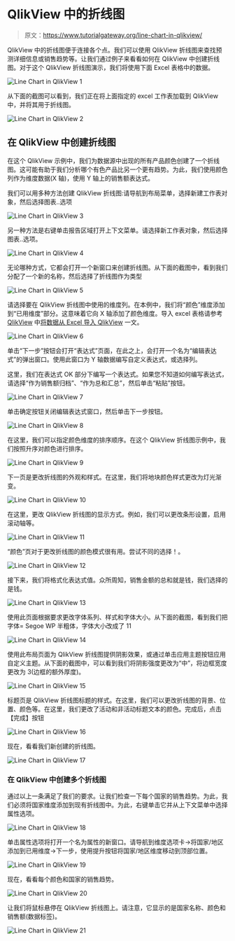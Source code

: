 # QlikView 中的折线图

> 原文：<https://www.tutorialgateway.org/line-chart-in-qlikview/>

QlikView 中的折线图便于连接各个点。我们可以使用 QlikView 折线图来查找预测详细信息或销售趋势等。让我们通过例子来看看如何在 QlikView 中创建折线图。对于这个 QlikView 折线图演示，我们将使用下面 Excel 表格中的数据。

![Line Chart in QlikView 1](img/50d32ae7a3729f5c15ead2c11b7b2d65.png)

从下面的截图可以看到，我们正在将上面指定的 excel 工作表加载到 QlikView 中，并将其用于折线图。

![Line Chart in QlikView 2](img/46ac809508c7830836ff1aed55f32acf.png)

## 在 QlikView 中创建折线图

在这个 QlikView 示例中，我们为数据源中出现的所有产品颜色创建了一个折线图。这可能有助于我们分析哪个有色产品比另一个更有趋势。为此，我们使用颜色列作为维度数据(X 轴)，使用 Y 轴上的销售额表达式。

我们可以用多种方法创建 QlikView 折线图:请导航到布局菜单，选择新建工作表对象，然后选择图表..选项

![Line Chart in QlikView 3](img/196ff472c1d58afe99b253e9fb830029.png)

另一种方法是右键单击报告区域打开上下文菜单。请选择新工作表对象，然后选择图表..选项。

![Line Chart in QlikView 4](img/936270203a5d81cd3887541cec8df028.png)

无论哪种方式，它都会打开一个新窗口来创建折线图。从下面的截图中，看到我们分配了一个新的名称，然后选择了折线图作为类型

![Line Chart in QlikView 5](img/3e2d98ebc11e59e5afdf78083bfa29bb.png)

请选择要在 QlikView 折线图中使用的维度列。在本例中，我们将“颜色”维度添加到“已用维度”部分。这意味着它向 X 轴添加了颜色维度。导入 excel 表格请参考 [QlikView](https://www.tutorialgateway.org/qlikview-tutorial/) 中[将数据从 Excel 导入 QlikView](https://www.tutorialgateway.org/import-data-from-excel-to-qlikview/) 一文。

![Line Chart in QlikView 6](img/cd267a0e61ce01bde05acb8f83affa8f.png)

单击“下一步”按钮会打开“表达式”页面，在此之上，会打开一个名为“编辑表达式”的弹出窗口。使用此窗口为 Y 轴数据编写自定义表达式，或选择列。

这里，我们在表达式 OK 部分下编写一个表达式。如果您不知道如何编写表达式，请选择“作为销售额归档”、“作为总和汇总”，然后单击“粘贴”按钮。

![Line Chart in QlikView 7](img/4e8309499fd5bbed12502d79a0b9a40b.png)

单击确定按钮关闭编辑表达式窗口，然后单击下一步按钮。

![Line Chart in QlikView 8](img/dd20fa1d780da775e54fe7586e498c2a.png)

在这里，我们可以指定颜色维度的排序顺序。在这个 QlikView 折线图示例中，我们按照升序对颜色进行排序。

![Line Chart in QlikView 9](img/e9d9e04fe36f442fb5354d23c4a57cbb.png)

下一页是更改折线图的外观和样式。在这里，我们将地块颜色样式更改为灯光渐变。

![Line Chart in QlikView 10](img/4f0e78a12adf1c010395045a79486151.png)

在这里，更改 QlikView 折线图的显示方式。例如，我们可以更改条形设置，启用滚动轴等。

![Line Chart in QlikView 11](img/774b36bbc8b2fd75c7643dc1c401d65a.png)

“颜色”页对于更改折线图的颜色模式很有用。尝试不同的选择！。

![Line Chart in QlikView 12](img/8936448de1f2720ec049422ef4ea6cae.png)

接下来，我们将格式化表达式值。众所周知，销售金额的总和就是钱，我们选择的是钱。

![Line Chart in QlikView 13](img/60b92ad5f834792df0927b0540a4f13e.png)

使用此页面根据要求更改字体系列、样式和字体大小。从下面的截图，看到我们把字体= Segoe WP 半粗体，字体大小改成了 11

![Line Chart in QlikView 14](img/514ea611e57584168d44d6041a68ca3d.png)

使用此布局页面为 QlikView 折线图提供阴影效果，或通过单击应用主题按钮应用自定义主题。从下面的截图中，可以看到我们将阴影强度更改为“中”，将边框宽度更改为 3(边框的额外厚度)。

![Line Chart in QlikView 15](img/8e013f561d72e32e2a10ef578bed4b20.png)

标题页是 QlikView 折线图标题的样式。在这里，我们可以更改折线图的背景、位置、颜色等。在这里，我们更改了活动和非活动标题文本的颜色。完成后，点击【完成】按钮

![Line Chart in QlikView 16](img/d42e3fe27884624e61ab30d2bf4574cf.png)

现在，看看我们新创建的折线图。

![Line Chart in QlikView 17](img/ba1087a620758b11cb2c3a321bb65d2a.png)

### 在 QlikView 中创建多个折线图

通过以上一条满足了我们的要求。让我们检查一下每个国家的销售趋势。为此，我们必须将国家维度添加到现有折线图中。为此，右键单击它并从上下文菜单中选择属性选项。

![Line Chart in QlikView 18](img/dd85c2d8b26dc0f4598c7dd1b43c66f1.png)

单击属性选项将打开一个名为属性的新窗口。请导航到维度选项卡->将国家/地区添加到已用维度->下一步，使用提升按钮将国家/地区维度移动到顶部位置。

![Line Chart in QlikView 19](img/aad08b3350865ca39fbd1e9e3c67404f.png)

现在，看看每个颜色和国家的销售趋势。

![Line Chart in QlikView 20](img/32f41547f6725e55c7fb227de1a36e37.png)

让我们将鼠标悬停在 QlikView 折线图上。请注意，它显示的是国家名称、颜色和销售额(数据标签)。

![Line Chart in QlikView 21](img/15ae7f9c2c865be3ffeb284fb407c81f.png)